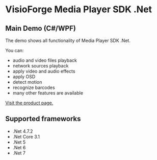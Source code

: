 ﻿# VisioForge Media Player SDK .Net

## Main Demo (C#/WPF)

The demo shows all functionality of Media Player SDK .Net. 

You can:
* audio and video files playback
* network sources playback
* apply video and audio effects
* apply OSD
* detect motion
* recognize barcodes 
* many other features are available

[Visit the product page.](https://www.visioforge.com/media-player-sdk-net)

## Supported frameworks

* .Net 4.7.2
* .Net Core 3.1
* .Net 5
* .Net 6
* .Net 7